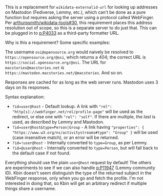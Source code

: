 This is a replacement for `wikidata-externalid-url` for looking up addresses on Mastodon (Fediverse, Lemmy, etc.), which can't be done as a pure function but requires asking the server using a protocol called WebFinger. Per [arthurpsmith/wikidata-tools#30](https://github.com/arthurpsmith/wikidata-tools/issues/30), this requirement places this address resolution out of scope, so this is a separate server to do just that. This can be plugged in to [p:P4033](http://www.wikidata.org/entity/P4033) as a third-party formatter URL.

Why is this a requirement? Some specific examples:

The username `osi@opensource.org` would naively be resolved to `https://opensource.org/@osi`, which returns a 404; the correct URL is `https://social.opensource.org/@osi`. The URL for `macstories@macstories.net` is `https://mastodon.macstories.net/@macstories`. And so on.

Responses are cached for as long as the web server runs. Mastodon uses 3 days on its responses.

Syntax explanation:

- `?id=user@host` - Default lookup. A link with `"rel": "http[s]://webfinger.net/rel/profile-page"` will be used as the redirect, or else one with `"rel": "self"`. If there are multiple, the _last_ is used, as described by Lemmy and Mastodon.
- `?id=user@host&type=Person|Group` - A link having `"properties": { "https://www.w3.org/ns/activitystreams#type": "Group" }` will be used (case insensitive match), or an error will be returned.
- `?id=!user@host` - Internally converted to `type=Group`, as per Lemmy.
- `?id=@user@host` - Internally converted to `type=Person`, but will fall back to the default case if not found.

Everything should use the plain `user@host` request by default! The others are experiments to see if we can also handle [p:P11947](http://www.wikidata.org/entity/P11947) (Lemmy community ID). Kbin doesn't seem distinguish the type of the returned subject in the WebFinger response, only when you go and fetch the profile. I'm not interested in doing that, so Kbin will get an arbitrary redirect if multiple things share a username.
